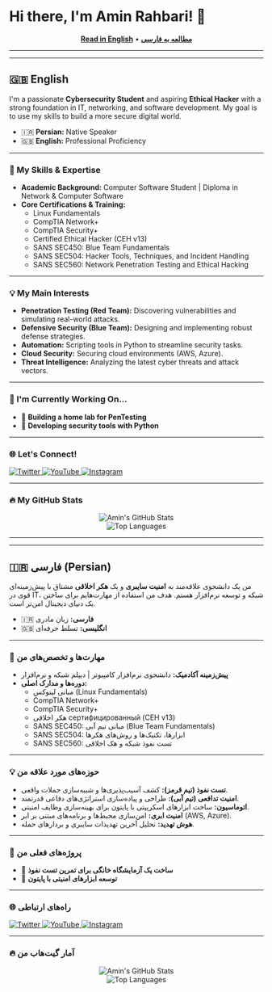 # Hi there, I'm Amin Rahbari! 👋

<p align="center">
  <b><a href="#-english">Read in English</a></b>
  •
  <b><a href="#--persian">مطالعه به فارسی</a></b>
</p>

---
---

## 🇬🇧 English

I'm a passionate **Cybersecurity Student** and aspiring **Ethical Hacker** with a strong foundation in IT, networking, and software development. My goal is to use my skills to build a more secure digital world.

- 🇮🇷 **Persian:** Native Speaker
- 🇬🇧 **English:** Professional Proficiency

---

### 🚀 My Skills & Expertise

-   **Academic Background:** Computer Software Student | Diploma in Network & Computer Software
-   **Core Certifications & Training:**
    -   Linux Fundamentals
    -   CompTIA Network+
    -   CompTIA Security+
    -   Certified Ethical Hacker (CEH v13)
    -   SANS SEC450: Blue Team Fundamentals
    -   SANS SEC504: Hacker Tools, Techniques, and Incident Handling
    -   SANS SEC560: Network Penetration Testing and Ethical Hacking

---

### 💡 My Main Interests

-   **Penetration Testing (Red Team):** Discovering vulnerabilities and simulating real-world attacks.
-   **Defensive Security (Blue Team):** Designing and implementing robust defense strategies.
-   **Automation:** Scripting tools in Python to streamline security tasks.
-   **Cloud Security:** Securing cloud environments (AWS, Azure).
-   **Threat Intelligence:** Analyzing the latest cyber threats and attack vectors.

---

### 🌱 I'm Currently Working On...

-   🔬 **Building a home lab for PenTesting**
-   🐍 **Developing security tools with Python**

---

### 🌐 Let's Connect!

<p align="left">
  <a href="https://x.com/amin_rahbari83?s=09" target="_blank">
    <img src="https://img.shields.io/twitter/follow/amin_rahbari83?logo=twitter&style=for-the-badge" alt="Twitter"/>
  </a>
  <a href="https://youtube.com/@amin_rahbari?feature=shared" target="_blank">
    <img src="https://img.shields.io/badge/YouTube-FF0000?style=for-the-badge&logo=youtube&logoColor=white" alt="YouTube"/>
  </a>
  <a href="https://www.instagram.com/amin_rahbari83" target="_blank">
    <img src="https://img.shields.io/badge/Instagram-E4405F?style=for-the-badge&logo=instagram&logoColor=white" alt="Instagram"/>
  </a>
</p>

---

### 🔥 My GitHub Stats

<p align="center">
  <img src="https://github-readme-stats.vercel.app/api?username=Amin-Rahbari&show_icons=true&theme=radical&rank_icon=github" alt="Amin's GitHub Stats"/>
  <br/>
  <img src="https://github-readme-stats.vercel.app/api/top-langs/?username=Amin-Rahbari&layout=compact&theme=radical" alt="Top Languages"/>
</p>

---
---

## 🇮🇷 فارسی (Persian)

من یک دانشجوی علاقه‌مند به **امنیت سایبری** و یک **هکر اخلاقی** مشتاق با پیش‌زمینه‌ای قوی در IT، شبکه و توسعه نرم‌افزار هستم. هدف من استفاده از مهارت‌هایم برای ساختن یک دنیای دیجیتال امن‌تر است.

- 🇮🇷 **فارسی:** زبان مادری
- 🇬🇧 **انگلیسی:** تسلط حرفه‌ای

---

### 🚀 مهارت‌ها و تخصص‌های من

-   **پیش‌زمینه آکادمیک:** دانشجوی نرم‌افزار کامپیوتر | دیپلم شبکه و نرم‌افزار
-   **دوره‌ها و مدارک اصلی:**
    -   مبانی لینوکس (Linux Fundamentals)
    -   CompTIA Network+
    -   CompTIA Security+
    -   هکر اخلاقی сертифицированный (CEH v13)
    -   SANS SEC450: مبانی تیم آبی (Blue Team Fundamentals)
    -   SANS SEC504: ابزارها، تکنیک‌ها و روش‌های هکرها
    -   SANS SEC560: تست نفوذ شبکه و هک اخلاقی

---

### 💡 حوزه‌های مورد علاقه من

-   **تست نفوذ (تیم قرمز):** کشف آسیب‌پذیری‌ها و شبیه‌سازی حملات واقعی.
-   **امنیت تدافعی (تیم آبی):** طراحی و پیاده‌سازی استراتژی‌های دفاعی قدرتمند.
-   **اتوماسیون:** ساخت ابزارهای اسکریپتی با پایتون برای بهینه‌سازی وظایف امنیتی.
-   **امنیت ابری:** امن‌سازی محیط‌ها و برنامه‌های مبتنی بر ابر (AWS, Azure).
-   **هوش تهدید:** تحلیل آخرین تهدیدات سایبری و بردارهای حمله.

---

### 🌱 پروژه‌های فعلی من

-   🔬 **ساخت یک آزمایشگاه خانگی برای تمرین تست نفوذ**
-   🐍 **توسعه ابزارهای امنیتی با پایتون**

---

### 🌐 راه‌های ارتباطی

<p align="left">
  <a href="https://x.com/amin_rahbari83?s=09" target="_blank">
    <img src="https://img.shields.io/twitter/follow/amin_rahbari83?logo=twitter&style=for-the-badge" alt="Twitter"/>
  </a>
  <a href="https://youtube.com/@amin_rahbari?feature=shared" target="_blank">
    <img src="https://img.shields.io/badge/YouTube-FF0000?style=for-the-badge&logo=youtube&logoColor=white" alt="YouTube"/>
  </a>
  <a href="https://www.instagram.com/amin_rahbari83" target="_blank">
    <img src="https://img.shields.io/badge/Instagram-E4405F?style=for-the-badge&logo=instagram&logoColor=white" alt="Instagram"/>
  </a>
</p>

---

### 🔥 آمار گیت‌هاب من

<p align="center">
  <img src="https://github-readme-stats.vercel.app/api?username=Amin-Rahbari&show_icons=true&theme=radical&rank_icon=github" alt="Amin's GitHub Stats"/>
  <br/>
  <img src="https://github-readme-stats.vercel.app/api/top-langs/?username=Amin-Rahbari&layout=compact&theme=radical" alt="Top Languages"/>
</p>
